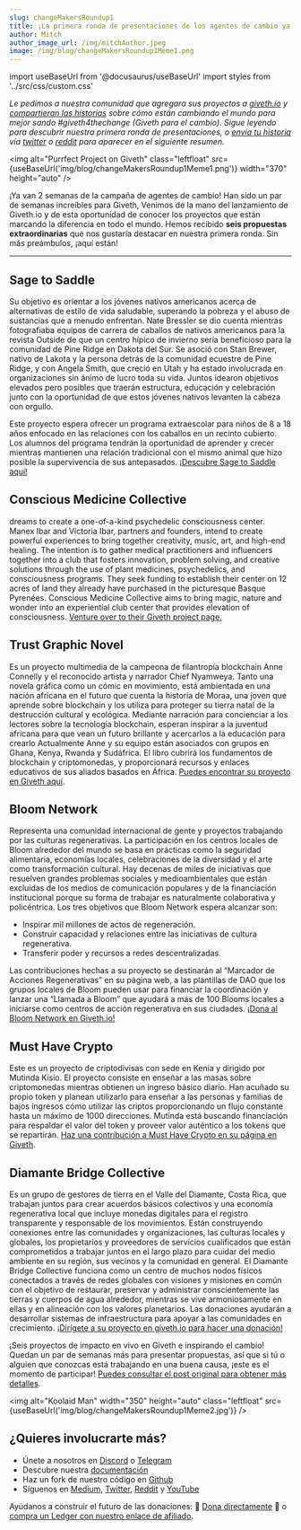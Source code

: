 ```yaml
---
slug: changeMakersRoundup1
title: ¡La primera ronda de presentaciones de los agentes de cambio ya está aquí!
author: Mitch
author_image_url: /img/mitchAuthor.jpeg
image: /img/blog/changeMakersRoundup1Meme1.png
---
```

import useBaseUrl from '@docusaurus/useBaseUrl'
import styles from '../src/css/custom.css'

_Le pedimos a nuestra comunidad que agregara sus proyectos a [giveth.io](https://giveth.io/) y [compartieran las historias](https://docs.giveth.io/blog/changeMakers) sobre cómo están cambiando el mundo para mejor sando #giveth4thechange (Giveth para el cambio). Sigue leyendo para descubrir nuestra primera ronda de presentaciones, o [envía tu historia](https://docs.giveth.io/blog/changeMakers) vía [twitter](https://twitter.com/Givethio) o [reddit](https://www.reddit.com/r/giveth/) para aparecer en el siguiente resumen._

<img alt="Purrfect Project on Giveth" class="leftfloat" src={useBaseUrl('img/blog/changeMakersRoundup1Meme1.png')} width="370" height="auto" />

¡Ya van 2 semanas de la campaña de agentes de cambio! Han sido un par de semanas increíbles para Giveth, Venimos de la mano del lanzamiento de Giveth.io y de esta oportunidad de conocer los proyectos que están marcando la diferencia en todo el mundo. Hemos recibido **seis propuestas extraordinarias** que nos gustaría destacar en nuestra primera ronda. Sin más preámbulos, ¡aquí están!

---


## **Sage to Saddle**

Su objetivo es orientar a los jóvenes nativos americanos acerca de alternativas de estilo de vida saludable, superando la pobreza y el abuso de sustancias que a menudo enfrentan. Nate Bressler se dio cuenta mientras fotografiaba equipos de carrera de caballos de nativos americanos para la revista Outside de que un centro hípico de invierno sería beneficioso para la comunidad de Pine Ridge en Dakota del Sur. Se asoció con Stan Brewer, nativo de Lakota y la persona detrás de la comunidad ecuestre de Pine Ridge, y con Angela Smith, que creció en Utah y ha estado involucrada en organizaciones sin ánimo de lucro toda su vida. Juntos idearon objetivos elevados pero posibles que traerán estructura, educación y celebración junto con la oportunidad de que estos jóvenes nativos levanten la cabeza con orgullo.

Este proyecto espera ofrecer un programa extraescolar para niños de 8 a 18 años enfocado en las relaciones con los caballos en un recinto cubierto. Los alumnos del programa tendrán la oportunidad de aprender y crecer mientras mantienen una relación tradicional con el mismo animal que hizo posible la supervivencia de sus antepasados. [¡Descubre Sage to Saddle aquí!](https://giveth.io/project/sage-to-saddle/)

## **Conscious Medicine Collective**

dreams to create a one-of-a-kind psychedelic consciousness center. Manex Ibar and Victoria Ibar, partners and founders, intend to create powerful experiences to bring together creativity, music, art, and high-end healing. The intention is to gather medical practitioners and influencers together into a club that fosters innovation, problem solving, and creative solutions through the use of plant medicines, psychedelics, and consciousness programs. They seek funding to establish their center on 12 acres of land they already have purchased in the picturesque Basque Pyrenées. Conscious Medicine Collective aims to bring magic, nature and wonder into an experiential club center that provides elevation of consciousness. [Venture over to their Giveth project page.](https://giveth.io/project/conscious-medicine-collective/)

## **Trust Graphic Novel**

Es un proyecto multimedia de la campeona de filantropía blockchain Anne Connelly y el reconocido artista y narrador Chief Nyamweya. Tanto una novela gráfica como un cómic en movimiento, está ambientada en una nación africana en el futuro que cuenta la historia de Moraa, una joven que aprende sobre blockchain y los utiliza para proteger su tierra natal de la destrucción cultural y ecológica. Mediante narración para concienciar a los lectores sobre la tecnología blockchain, esperan inspirar a la juventud africana para que vean un futuro brillante y acercarlos a la educación para crearlo Actualmente Anne y su equipo están asociados con grupos en Ghana, Kenya, Rwanda y Sudáfrica. El libro cubrirá los fundamentos de blockchain y criptomonedas, y proporcionará recursos y enlaces educativos de sus aliados basados en África. [Puedes encontrar su proyecto en Giveth aquí](https://giveth.io/project/trust-graphic-novel-and-motion-comic/).

## **Bloom Network**

Representa una comunidad internacional de gente y proyectos trabajando por las culturas regenerativas. La participación en los centros locales de Bloom alrededor del mundo se basa en prácticas como la seguridad alimentaria, economías locales, celebraciones de la diversidad y el arte como transformación cultural. Hay decenas de miles de iniciativas que resuelven grandes problemas sociales y medioambientales que están excluidas de los medios de comunicación populares y de la financiación institucional porque su forma de trabajar es naturalmente colaborativa y policéntrica. Los tres objetivos que Bloom Network espera alcanzar son:

* Inspirar mil millones de actos de regeneración.
* Construir capacidad y relaciones entre las iniciativas de cultura regenerativa.
* Transferir poder y recursos a redes descentralizadas.

Las contribuciones hechas a su proyecto se destinarán al “Marcador de Acciones Regenerativas” en su página web, a las plantillas de DAO que los grupos locales de Bloom pueden usar para financiar la coordinación y lanzar una “Llamada a Bloom” que ayudará a más de 100 Blooms locales a iniciarse como centros de acción regenerativa en sus ciudades. [¡Dona al Bloom Network en Giveth.io!](https://giveth.io/project/bloom-network/)

## **Must Have Crypto**

Este es un proyecto de criptodivisas con sede en Kenia y dirigido por Mutinda Kisio. El proyecto consiste en enseñar a las masas sobre criptomonedas mientras obtienen un ingreso básico diario. Han acuñado su propio token y planean utilizarlo para enseñar a las personas y familias de bajos ingresos cómo utilizar las criptos proporcionando un flujo constante hasta un máximo de 1000 direcciones. Mutinda está buscando financiación para respaldar el valor del token y proveer valor auténtico a los tokens que se repartirán. [Haz una contribución a Must Have Crypto en su página en Giveth](https://giveth.io/project/musthavecrypto/).

## **Diamante Bridge Collective**

Es un grupo de gestores de tierra en el Valle del Diamante, Costa Rica, que trabajan juntos para crear acuerdos básicos colectivos y una economía regenerativa local que incluye monedas digitales para el registro transparente y responsable de los movimientos. Están construyendo conexiones entre las comunidades y organizaciones, las culturas locales y globales, los propietarios y proveedores de servicios cualificados que están comprometidos a trabajar juntos en el largo plazo para cuidar del medio ambiente en su región, sus vecinos y la comunidad en general. El Diamante Bridge Collective funciona como un centro de muchos nodos físicos conectados a través de redes globales con visiones y misiones en común con el objetivo de restaurar, preservar y administrar conscientemente las tierras y cuerpos de agua alrededor, mientras se vive armoniosamente en ellas y en alineación con los valores planetarios. Las donaciones ayudarán a desarrollar sistemas de infraestructura para apoyar a las comunidades en crecimiento. [¡Dirígete a su proyecto en giveth.io para hacer una donación!](https://giveth.io/project/diamante-bridge-collective)

¡Seis proyectos de impacto en vivo en Giveth e inspirando el cambio! Quedan un par de semanas más para presentar propuestas, así que si tú o alguien que conozcas está trabajando en una buena causa, ¡este es el momento de participar! [Puedes consultar el post original para obtener más detalles](https://docs.giveth.io/blog/changeMakers).

<img alt="Koolaid Man" width="350" height="auto" class="leftfloat" src={useBaseUrl('img/blog/changeMakersRoundup1Meme2.jpg')} />

## ¿Quieres involucrarte más?



* Únete a nosotros en [Discord](https://discord.giveth.io/) o [Telegram](http://t.me/givethio)
* Descubre nuestra [documentación](https://docs.giveth.io/)
* Haz un fork de nuestro código en [Github](https://github.com/Giveth/)
* Síguenos en [Medium](http://medium.com/giveth/), [Twitter](http://twitter.com/givethio), [Reddit](https://www.reddit.com/r/giveth/) y [YouTube](https://www.youtube.com/channel/UClfutpRoY0WTVnq0oB0E0wQ)

Ayúdanos a construir el futuro de las donaciones: 🦄 [Dona directamente](http://donate.giveth.io/) 🦄 o [compra un Ledger con nuestro enlace de afiliado](https://www.ledgerwallet.com/products/ledger-nano-s?utm_source=&utm_medium=affiliate&utm_campaign=d663).
